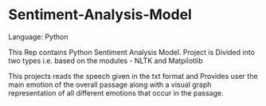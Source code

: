 # Sentiment-Analysis-Model

Language: Python

This Rep contains Python Sentiment Analysis Model.
Project is Divided into two types i.e. based on the modules - NLTK and Matpilotlib

This projects reads the speech given in the txt format and Provides user the main emotion of the overall passage along with a visual graph representation of all different emotions that occur in the passage.
